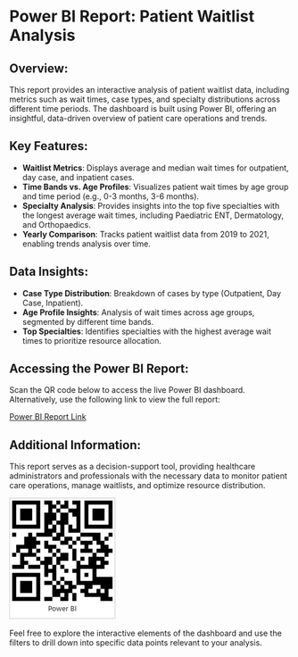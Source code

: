 # Power BI Report: Patient Waitlist Analysis

## Overview:
This report provides an interactive analysis of patient waitlist data, including metrics such as wait times, case types, and specialty distributions across different time periods. The dashboard is built using Power BI, offering an insightful, data-driven overview of patient care operations and trends.

## Key Features:
- **Waitlist Metrics**: Displays average and median wait times for outpatient, day case, and inpatient cases.
- **Time Bands vs. Age Profiles**: Visualizes patient wait times by age group and time period (e.g., 0-3 months, 3-6 months).
- **Specialty Analysis**: Provides insights into the top five specialties with the longest average wait times, including Paediatric ENT, Dermatology, and Orthopaedics.
- **Yearly Comparison**: Tracks patient waitlist data from 2019 to 2021, enabling trends analysis over time.

## Data Insights:
- **Case Type Distribution**: Breakdown of cases by type (Outpatient, Day Case, Inpatient).
- **Age Profile Insights**: Analysis of wait times across age groups, segmented by different time bands.
- **Top Specialties**: Identifies specialties with the highest average wait times to prioritize resource allocation.

## Accessing the Power BI Report:
Scan the QR code below to access the live Power BI dashboard. Alternatively, use the following link to view the full report:

[Power BI Report Link](https://app.powerbi.com/reportEmbed?reportId=a0694286-f42a-44e6-94ba-753e6729b958&autoAuth=true&ctid=f6c405b7-4967-49ad-b6fe-74187665400e)

## Additional Information:
This report serves as a decision-support tool, providing healthcare administrators and professionals with the necessary data to monitor patient care operations, manage waitlists, and optimize resource distribution.

![QR Code for Power BI Report](https://github.com/Likitha10/Patient-Wait-List-Data/blob/main/Patient%20Data%20Analysis.jpg)

Feel free to explore the interactive elements of the dashboard and use the filters to drill down into specific data points relevant to your analysis.
